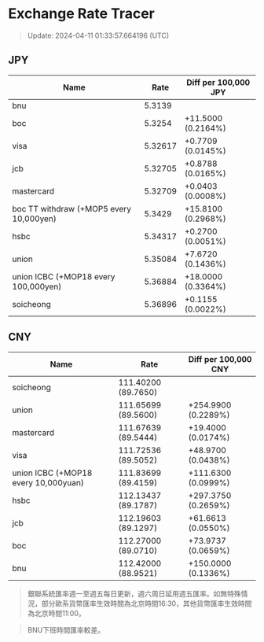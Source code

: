 # Exchange Rate Tracer

> Update: 2024-04-11 01:33:57.664196 (UTC)

## JPY

| Name                                    |    Rate | Diff per 100,000 JPY   |
|-----------------------------------------|---------|------------------------|
| bnu                                     | 5.3139  |                        |
| boc                                     | 5.3254  | +11.5000 (0.2164%)     |
| visa                                    | 5.32617 | +0.7709 (0.0145%)      |
| jcb                                     | 5.32705 | +0.8788 (0.0165%)      |
| mastercard                              | 5.32709 | +0.0403 (0.0008%)      |
| boc TT withdraw (+MOP5 every 10,000yen) | 5.3429  | +15.8100 (0.2968%)     |
| hsbc                                    | 5.34317 | +0.2700 (0.0051%)      |
| union                                   | 5.35084 | +7.6720 (0.1436%)      |
| union ICBC (+MOP18 every 100,000yen)    | 5.36884 | +18.0000 (0.3364%)     |
| soicheong                               | 5.36896 | +0.1155 (0.0022%)      |

## CNY

| Name                                 | Rate                | Diff per 100,000 CNY   |
|--------------------------------------|---------------------|------------------------|
| soicheong                            | 111.40200	(89.7650) |                        |
| union                                | 111.65699	(89.5600) | +254.9900 (0.2289%)    |
| mastercard                           | 111.67639	(89.5444) | +19.4000 (0.0174%)     |
| visa                                 | 111.72536	(89.5052) | +48.9700 (0.0438%)     |
| union ICBC (+MOP18 every 10,000yuan) | 111.83699	(89.4159) | +111.6300 (0.0999%)    |
| hsbc                                 | 112.13437	(89.1787) | +297.3750 (0.2659%)    |
| jcb                                  | 112.19603	(89.1297) | +61.6613 (0.0550%)     |
| boc                                  | 112.27000	(89.0710) | +73.9737 (0.0659%)     |
| bnu                                  | 112.42000	(88.9521) | +150.0000 (0.1336%)    |


> 銀聯系統匯率週一至週五每日更新，週六周日延用週五匯率。如無特殊情況，部分歐系貨幣匯率生效時間為北京時間16:30，其他貨幣匯率生效時間為北京時間11:00。

> BNU下班時間匯率較差。

